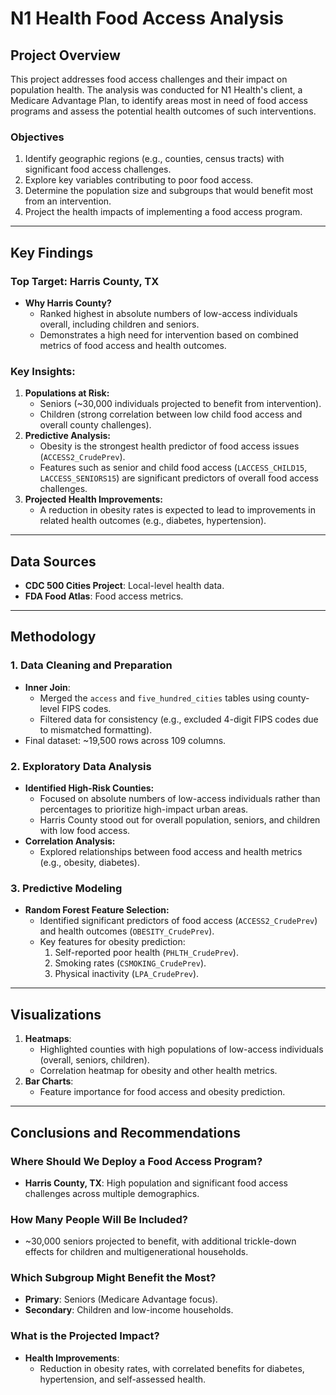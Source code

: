 # **N1 Health Food Access Analysis**

## **Project Overview**
This project addresses food access challenges and their impact on population health. The analysis was conducted for N1 Health's client, a Medicare Advantage Plan, to identify areas most in need of food access programs and assess the potential health outcomes of such interventions.

### **Objectives**
1. Identify geographic regions (e.g., counties, census tracts) with significant food access challenges.
2. Explore key variables contributing to poor food access.
3. Determine the population size and subgroups that would benefit most from an intervention.
4. Project the health impacts of implementing a food access program.

---

## **Key Findings**
### **Top Target: Harris County, TX**
- **Why Harris County?**
  - Ranked highest in absolute numbers of low-access individuals overall, including children and seniors.
  - Demonstrates a high need for intervention based on combined metrics of food access and health outcomes.

### **Key Insights:**
1. **Populations at Risk:**
   - Seniors (~30,000 individuals projected to benefit from intervention).
   - Children (strong correlation between low child food access and overall county challenges).
2. **Predictive Analysis:**
   - Obesity is the strongest health predictor of food access issues (`ACCESS2_CrudePrev`).
   - Features such as senior and child food access (`LACCESS_CHILD15`, `LACCESS_SENIORS15`) are significant predictors of overall food access challenges.
3. **Projected Health Improvements:**
   - A reduction in obesity rates is expected to lead to improvements in related health outcomes (e.g., diabetes, hypertension).

---

## **Data Sources**
- **CDC 500 Cities Project**: Local-level health data.
- **FDA Food Atlas**: Food access metrics.

---

## **Methodology**
### **1. Data Cleaning and Preparation**
- **Inner Join**:
  - Merged the `access` and `five_hundred_cities` tables using county-level FIPS codes.
  - Filtered data for consistency (e.g., excluded 4-digit FIPS codes due to mismatched formatting).
- Final dataset: ~19,500 rows across 109 columns.

### **2. Exploratory Data Analysis**
- **Identified High-Risk Counties:**
  - Focused on absolute numbers of low-access individuals rather than percentages to prioritize high-impact urban areas.
  - Harris County stood out for overall population, seniors, and children with low food access.
- **Correlation Analysis:**
  - Explored relationships between food access and health metrics (e.g., obesity, diabetes).

### **3. Predictive Modeling**
- **Random Forest Feature Selection:**
  - Identified significant predictors of food access (`ACCESS2_CrudePrev`) and health outcomes (`OBESITY_CrudePrev`).
  - Key features for obesity prediction:
    1. Self-reported poor health (`PHLTH_CrudePrev`).
    2. Smoking rates (`CSMOKING_CrudePrev`).
    3. Physical inactivity (`LPA_CrudePrev`).

---

## **Visualizations**
1. **Heatmaps**:
   - Highlighted counties with high populations of low-access individuals (overall, seniors, children).
   - Correlation heatmap for obesity and other health metrics.
2. **Bar Charts**:
   - Feature importance for food access and obesity prediction.

---

## **Conclusions and Recommendations**
### **Where Should We Deploy a Food Access Program?**
- **Harris County, TX**: High population and significant food access challenges across multiple demographics.

### **How Many People Will Be Included?**
- ~30,000 seniors projected to benefit, with additional trickle-down effects for children and multigenerational households.

### **Which Subgroup Might Benefit the Most?**
- **Primary**: Seniors (Medicare Advantage focus).
- **Secondary**: Children and low-income households.

### **What is the Projected Impact?**
- **Health Improvements**:
  - Reduction in obesity rates, with correlated benefits for diabetes, hypertension, and self-assessed health.

